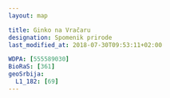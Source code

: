 ```yaml
---
layout: map

title: Ginko na Vračaru
designation: Spomenik prirode
last_modified_at: 2018-07-30T09:53:11+02:00

WDPA: [555589030]
BioRaS: [361]
geoSrbija:
  L1_182: [69]
---
```

